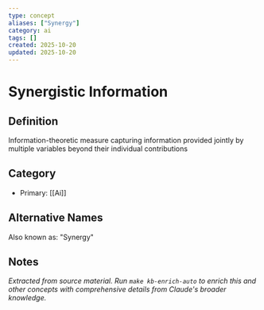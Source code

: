 ```yaml
---
type: concept
aliases: ["Synergy"]
category: ai
tags: []
created: 2025-10-20
updated: 2025-10-20
---
```


# Synergistic Information

## Definition

Information-theoretic measure capturing information provided jointly by multiple variables beyond their individual contributions

## Category

- Primary: [[Ai]]

## Alternative Names

Also known as: "Synergy"

## Notes

*Extracted from source material. Run `make kb-enrich-auto` to enrich this and other concepts with comprehensive details from Claude's broader knowledge.*
